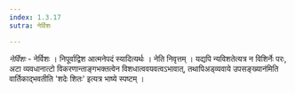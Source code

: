 ```yaml
---
index: 1.3.17
sutra: नेर्विशः

---
```

_नेर्विशः_ - नेर्विशः । निपूर्वाद्विश आत्मनेपदं स्यादित्यर्थः । नेति निवृत्तम् । यद्यपि न्यविशतेत्यत्र न विशिर्नेः परः, अटा व्यवधानात्टो विकरणान्ताङ्गभक्तत्वेन विशधात्ववयवत्वऽभावात्, तथापिअड्व्यवाये उपसङ्ख्यान॑मिति वार्तिकाद्भवतीति 'शदेः शितः' इत्यत्र भाष्ये स्पष्टम् ।